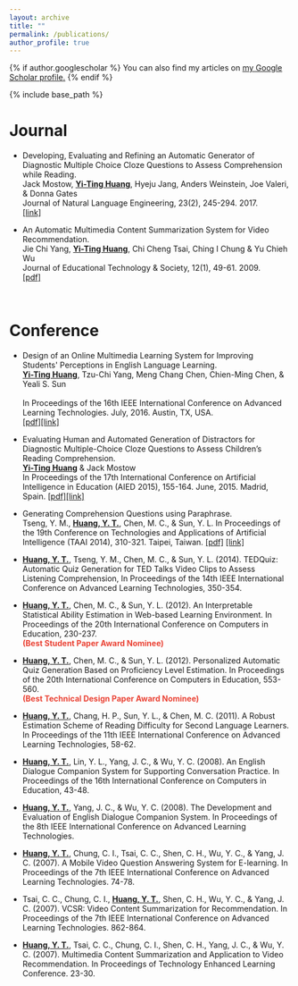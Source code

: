 ```yaml
---
layout: archive
title: ""
permalink: /publications/
author_profile: true
---
```


{% if author.googlescholar %}
  You can also find my articles on <u><a href="{{author.googlescholar}}">my Google Scholar profile</a>.</u>
{% endif %}

{% include base_path %}

Journal
======
* Developing, Evaluating and Refining an Automatic Generator of Diagnostic Multiple Choice Cloze Questions to Assess Comprehension while Reading. <br>
Jack Mostow, <strong><U>Yi-Ting Huang</U></strong>, Hyeju Jang, Anders Weinstein, Joe Valeri, & Donna Gates <br>
Journal of Natural Language Engineering, 23(2), 245-294. 2017. <br>
<span style="color:#4285F4">[[link]](https://www.cambridge.org/core/journals/natural-language-engineering/article/div-classtitledeveloping-evaluating-and-refining-an-automatic-generator-of-diagnostic-multiple-choice-cloze-questions-to-assess-childrenandaposs-comprehension-while-readinga-hreffn1a-ref-typefnadiv/8EAE0707139D12EB3D4E3EE6AE072AAA)</span>

* An Automatic Multimedia Content Summarization System for Video Recommendation.<br>
Jie Chi Yang, <strong><U>Yi-Ting Huang</U></strong>, Chi Cheng Tsai, Ching I Chung & Yu Chieh Wu  <br>
Journal of Educational Technology & Society, 12(1), 49-61. 2009. <br>
<span style="color:#4285F4">[[pdf]](http://coralythuang.github.io/files/8_2009_ETS.pdf)</span>
<br>

Conference
======
* Design of an Online Multimedia Learning System for Improving Students' Perceptions in English Language Learning. <br>
<strong><U>Yi-Ting Huang</U></strong>, Tzu-Chi Yang, Meng Chang Chen, Chien-Ming Chen, & Yeali S. Sun <br>   
In Proceedings of the 16th IEEE International Conference on Advanced Learning Technologies. July, 2016. Austin, TX, USA. <br>
<span style="color:#4285F4">[[pdf]](http://coralythuang.github.io/files/1_2016_TEDQuiz.pdf)[[link]](http://ieeexplore.ieee.org/document/7756989/)</span>

* Evaluating Human and Automated Generation of Distractors for Diagnostic Multiple-Choice Cloze Questions to Assess Children’s Reading Comprehension. <br>
<strong><U>Yi-Ting Huang</U></strong> & Jack Mostow <br>
In Proceedings of the 17th International Conference on Artificial Intelligence in Education (AIED 2015), 155-164. June, 2015. Madrid, Spain. 
<span style="color:#4285F4">[[pdf]](http://coralythuang.github.io/files/1_2016_TEDQuiz.pdf)[[link]](http://ieeexplore.ieee.org/document/7756989/)</span>

* Generating Comprehension Questions using Paraphrase. <br>
Tseng, Y. M., <strong><U>Huang, Y. T.</U></strong>, Chen, M. C., & Sun, Y. L. 
In Proceedings of the 19th Conference on Technologies and Applications of Artificial Intelligence (TAAI 2014), 310-321. Taipei, Taiwan.
<span style="color:#4285F4">[[pdf]](http://coralythuang.github.io/files/3_2014_TAAI_CameraReady_141017.pdf)</span> [[link]](https://link.springer.com/chapter/10.1007/978-3-319-13987-6_29)</span>

* <strong><U>Huang, Y. T.</U></strong>, Tseng, Y. M., Chen, M. C., & Sun, Y. L. (2014). TEDQuiz: Automatic Quiz Generation for TED Talks Video Clips to Assess Listening Comprehension, In Proceedings of the 14th IEEE International Conference on Advanced Learning Technologies, 350-354.

* <strong><U>Huang, Y. T.</U></strong>, Chen, M. C., & Sun, Y. L. (2012). An Interpretable Statistical Ability Estimation in Web-based Learning Environment. In Proceedings of the 20th International Conference on Computers in Education, 230-237. <br>
<strong><span style="color:#EA4335">(Best Student Paper Award Nominee)</span></strong>

* <strong><U>Huang, Y. T.</U></strong>, Chen, M. C., & Sun, Y. L. (2012). Personalized Automatic Quiz Generation Based on Proficiency Level Estimation. In Proceedings of the 20th International Conference on Computers in Education, 553-560. <br>
<strong><span style="color:#EA4335">(Best Technical Design Paper Award Nominee)</span></strong>

* <strong><U>Huang, Y. T.</U></strong>, Chang, H. P., Sun, Y. L., & Chen, M. C. (2011). A Robust Estimation Scheme of Reading Difficulty for Second Language Learners. In Proceedings of the 11th IEEE International Conference on Advanced Learning Technologies, 58-62.

* <strong><U>Huang, Y. T.</U></strong>, Lin, Y. L., Yang, J. C., & Wu, Y. C. (2008). An English Dialogue Companion System for Supporting Conversation Practice. In Proceedings of the 16th International Conference on Computers in Education, 43-48.

* <strong><U>Huang, Y. T.</U></strong>, Yang, J. C., & Wu, Y. C. (2008). The Development and Evaluation of English Dialogue Companion System. In Proceedings of the 8th IEEE International Conference on Advanced Learning Technologies. 

* <strong><U>Huang, Y. T.</U></strong>, Chung, C. I., Tsai, C. C., Shen, C. H., Wu, Y. C., & Yang, J. C. (2007). A Mobile Video Question Answering System for E-learning. In Proceedings of the 7th IEEE International Conference on Advanced Learning Technologies. 74-78. 

* Tsai, C. C., Chung, C. I., <strong><U>Huang, Y. T.</U></strong>, Shen, C. H., Wu, Y. C., & Yang, J. C. (2007). VCSR: Video Content Summarization for Recommendation. In Proceedings of the 7th IEEE International Conference on Advanced Learning Technologies. 862-864. 

* <strong><U>Huang, Y. T.</U></strong>, Tsai, C. C., Chung, C. I., Shen, C. H., Yang, J. C., & Wu, Y. C. (2007). Multimedia Content Summarization and Application to Video Recommendation. In Proceedings of Technology Enhanced Learning Conference. 23-30.
